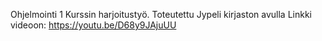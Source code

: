 Ohjelmointi 1 Kurssin harjoitustyö.
Toteutettu Jypeli kirjaston avulla
Linkki videoon: https://youtu.be/D68y9JAjuUU
